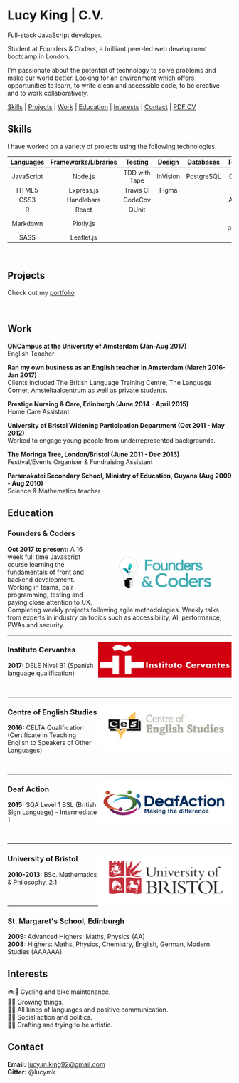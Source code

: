 # Lucy King | C.V.

Full-stack JavaScript developer.

Student at Founders & Coders, a brilliant peer-led web development bootcamp in London.

I'm passionate about the potential of technology to solve problems and make our world better. Looking for an environment which offers opportunities to learn, to write clean and accessible code, to be creative and to work collaboratively. 

[Skills](#skills) | [Projects](#projects) | [Work](#work) | [Education](#education) | [Interests](#interests) | [Contact](#contact) | [PDF CV](./assets/pdfCV.pdf)

## <a name="skills">Skills

I have worked on a variety of projects using the following technologies.

| Languages       | Frameworks/Libraries  | Testing       | Design       | Databases  | Tools/Others     |
| :-------------: | :-------------------: | :-----------: | :----------: | :--------: | :--------------: |
| JavaScript      | Node.js          	  | TDD with Tape | InVision     | PostgreSQL | Git & GitHub     |
| HTML5       	  | Express.js        	  | Travis CI 	  | Figma        |            | Heroku           |
| CSS3		      | Handlebars            | CodeCov       |              |            | Accessibility    |
| R               | React               | QUnit         |              |            | TDD              | 
| Markdown		  | Plotly.js			  |				  |			     |            |	Pair programming |
| SASS            | Leaflet.js            |               |              |            |                  |

<br/>

## <a name="projects">Projects

Check out my [portfolio](https://github.com/lucymk/portfolio)

<br/>

## <a name="work">Work

**ONCampus at the University of Amsterdam (Jan-Aug 2017)**  
English Teacher 

**Ran my own business as an English teacher in Amsterdam (March 2016-Jan 2017)**  
Clients included The British Language Training Centre, The Language Corner, Amsteltaalcentrum as well as private students.

**Prestige Nursing & Care, Edinburgh (June 2014 - April 2015)**  
Home Care Assistant

**University of Bristol Widening Participation Department (Oct 2011 - May 2012)**  
Worked to engage young people from underrepresented backgrounds.

**The Moringa Tree, London/Bristol (June 2011 - Dec 2013)**  
Festival/Events Organiser & Fundraising Assistant

**Paramakatoi Secondary School, Ministry of Education, Guyana (Aug 2009 - Aug 2010)**  
Science & Mathematics teacher 

## <a name="education">Education

### Founders & Coders
<img align="right" img src="assets/FAClogo.png" alt="Founders & Coders logo" width="300px">

__Oct 2017 to present:__ A 16 week full time Javascript course learning the fundamentals of front and backend development. Working in teams, pair programming, testing and paying close attention to UX. Completing weekly projects following agile methodologies. Weekly talks from experts in industry on topics such as accessibility, AI, performance, PWAs and security. 

---
<img align="right" img src="assets/cervantesLogo.png" alt="Instituto Cervantes logo" width="300px">

### Instituto Cervantes

__2017:__ DELE Nivel B1 (Spanish language qualification) 
  
<br/>

---
<img align="right" img src="assets/CESlogo.png" alt="Centre of English Studies logo" width="300px">

### Centre of English Studies

__2016:__ CELTA Qualification (Certificate in Teaching English to Speakers of Other Languages) 
  
<br/>

---
<img align="right" img src="assets/DAlogo.png" alt="Deaf Action logo" width="300px">

### Deaf Action 

__2015:__ SQA Level 1 BSL (British Sign Language) - Intermediate 1  
  
<br/>

---
<img align="right" img src="assets/BRSlogo.png" alt="University of Bristol logo" width="300px">

### University of Bristol

__2010-2013:__ BSc. Mathematics & Philosophy, 2:1  
  
<br/> 

---

### St. Margaret's School, Edinburgh							    

__2009:__ Advanced Highers: Maths, Physics (AA)  
__2008:__ Highers: Maths, Physics, Chemistry, English, German, Modern Studies (AAAAAA)

## <a name="interests">Interests

:bike::wrench: Cycling and bike maintenance.  
:mushroom::seedling: Growing things.  
:lips::raised_hands: All kinds of languages and positive communication.  
:loudspeaker::raising_hand: Social action and politics.  
:art::dress: Crafting and trying to be artistic.  

## <a name="contact">Contact

__Email:__ lucy.m.king92@gmail.com  
__Gitter:__ @lucymk
